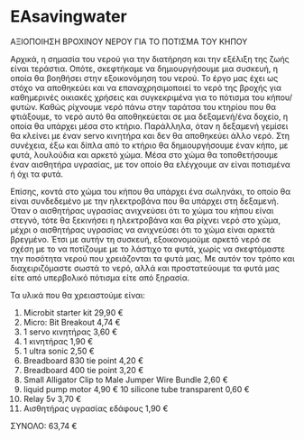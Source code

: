 # EAsavingwater
ΑΞΙΟΠΟΙΗΣΗ ΒΡΟΧΙΝΟΥ ΝΕΡΟΥ ΓΙΑ ΤΟ ΠΟΤΙΣΜΑ ΤΟΥ ΚΗΠΟΥ

Αρχικά, η σημασία του νερού για την διατήρηση και την εξέλιξη της ζωής είναι τεράστια. Οπότε, σκεφτήκαμε να δημιουργήσουμε μια συσκευή, η οποία θα βοηθήσει στην εξοικονόμηση του νερού. Το έργο μας έχει ως στόχο να αποθηκεύει και να επαναχρησιμοποιεί το νερό της βροχής για καθημερινές οικιακές χρήσεις και συγκεκριμένα για το πότισμα του κήπου/φυτών. Καθώς ρίχνουμε νερό πάνω στην ταράτσα του κτηρίου που θα φτιάξουμε, το νερό αυτό θα αποθηκεύεται σε μια δεξαμενή/ένα δοχείο, η οποία θα υπάρχει μέσα στο κτήριο. Παράλληλα, όταν η δεξαμενή γεμίσει θα κλείνει με έναν servo κινητήρα και δεν θα αποθηκεύει άλλο νερό. Στη συνέχεια, έξω και δίπλα από το κτήριο θα δημιουργήσουμε έναν κήπο, με φυτά, λουλούδια και αρκετό χώμα. Μέσα στο χώμα θα τοποθετήσουμε έναν αισθητήρα υγρασίας, με τον οποίο θα ελέγχουμε αν είναι ποτισμένα ή όχι τα φυτά. 

Επίσης, κοντά στο χώμα του κήπου θα υπάρχει ένα σωληνάκι, το οποίο θα είναι συνδεδεμένο με την ηλεκτροβάνα που θα υπάρχει στη δεξαμενή. Όταν ο αισθητήρας υγρασίας ανιχνεύσει ότι το χώμα του κήπου είναι στεγνό, τότε θα ξεκινήσει η ηλεκτροβάνα και θα ρίχνει νερό στο χώμα, μέχρι ο αισθητήρας υγρασίας να ανιχνεύσει ότι το χώμα είναι αρκετά βρεγμένο. Έτσι με αυτήν τη συσκευή, εξοικονομούμε αρκετό νερό σε σχέση με το να ποτίζουμε με το λάστιχο τα φυτά, χωρίς να σκεφτόμαστε την ποσότητα νερού που χρειάζονται τα φυτά μας. Με αυτόν τον τρόπο και διαχειριζόμαστε σωστά το νερό, αλλά και προστατεύουμε τα φυτά μας είτε από υπερβολικό πότισμα είτε από ξηρασία.

Τα υλικά που θα χρειαστούμε είναι: 
1) Microbit starter kit 29,90 €
2) Micro: Bit Breakout 4,74 €
3) 1 servo κινητήρας 3,60 €
4) 1 κινητήρας 1,90 €
5) 1 ultra sonic 2,50 €
6) Breadboard 830 tie point  4,20 €
7) Breadboard 400 tie point 3,20 €
8) Small Alligator Clip to Male Jumper Wire Bundle 2,60 €
9) liquid pump motor 4,90 €
10 silicone tube transparent 0,60 €
11) Relay 5v 3,70 €
12) Αισθητήρας υγρασίας εδάφους 1,90 €

ΣΥΝΟΛΟ: 63,74 €
